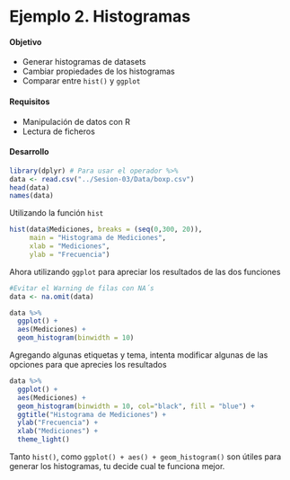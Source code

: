 # Ejemplo 2. Histogramas

#### Objetivo
- Generar histogramas de datasets
- Cambiar propiedades de los histogramas 
-  Comparar entre `hist()` y `ggplot`

#### Requisitos
- Manipulación de datos con R
- Lectura de ficheros

#### Desarrollo

```R
library(dplyr) # Para usar el operador %>%
data <- read.csv("../Sesion-03/Data/boxp.csv")
head(data)
names(data)
```

Utilizando la función `hist`

```R
hist(data$Mediciones, breaks = (seq(0,300, 20)), 
     main = "Histograma de Mediciones",
     xlab = "Mediciones",
     ylab = "Frecuencia")
```

Ahora utilizando `ggplot` para apreciar los resultados de las dos funciones

```R
#Evitar el Warning de filas con NA´s
data <- na.omit(data) 

data %>%
  ggplot() + 
  aes(Mediciones) +
  geom_histogram(binwidth = 10)
```

Agregando algunas etiquetas y tema, intenta modificar algunas de las opciones para que aprecies los resultados

```R
data %>%
  ggplot() + 
  aes(Mediciones) +
  geom_histogram(binwidth = 10, col="black", fill = "blue") + 
  ggtitle("Histograma de Mediciones") +
  ylab("Frecuencia") +
  xlab("Mediciones") + 
  theme_light()
```

Tanto `hist()`, como `ggplot() + aes() + geom_histogram()` son útiles para generar los histogramas, tu decide cual te funciona mejor.  

